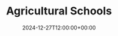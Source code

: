 ---
weight: 100
title: "Agricultural Schools"
description: "Your Global Directory of Agricultural Schools"
icon: agriculture
date: 2024-12-27T12:00:00+00:00
---